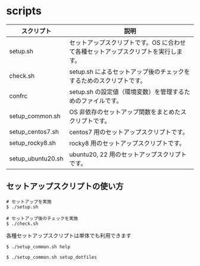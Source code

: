 # scripts

| スクリプト        | 説明　                                                                            |
| ----------------- | --------------------------------------------------------------------------------- |
| setup.sh          | セットアップスクリプトです。OS に合わせて各種セットアップスクリプトを実行します。 |
| check.sh          | setup.sh によるセットアップ後のチェックをするためのスクリプトです。               |
| confrc            | setup.sh の設定値（環境変数）を管理するためのファイルです。                       |
| setup_common.sh   | OS 非依存のセットアップ関数をまとめたスクリプトです。                             |
| setup_centos7.sh  | centos7 用のセットアップスクリプトです。                                          |
| setup_rocky8.sh   | rocky8 用のセットアップスクリプトです。                                           |
| setup_ubuntu20.sh | ubuntu20, 22 用のセットアップスクリプトです。                                     |

## セットアップスクリプトの使い方

```
# セットアップを実施
$ ./setup.sh

# セットアップ後のチェックを実施
$ ./check.sh
```

各種セットアップスクリプトは単体でも利用できます

```
$ ./setup_common.sh help

$ ./setup_common.sh setup_dotfiles
```
